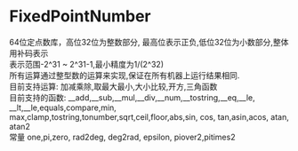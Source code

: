 # FixedPointNumber
64位定点数库，高位32位为整数部分, 最高位表示正负,低位32位为小数部分,整体用补码表示  
表示范围-2^31 ~ 2^31-1,最小精度为1/(2^32)  
所有运算通过整型数的运算来实现,保证在所有机器上运行结果相同.  
目前支持运算: 加减乘除,取最大最小,大小比较,开方,三角函数  
目前支持的函数: __add,__sub,__mul,__div,__num,__tostring,__eq,__le, __lt,__le,equals,compare,min, max,clamp,tostring,tonumber,sqrt,ceil,floor,abs,sin, cos, tan,asin,acos, atan, atan2  
常量 one,pi,zero, rad2deg, deg2rad, epsilon, piover2,pitimes2
